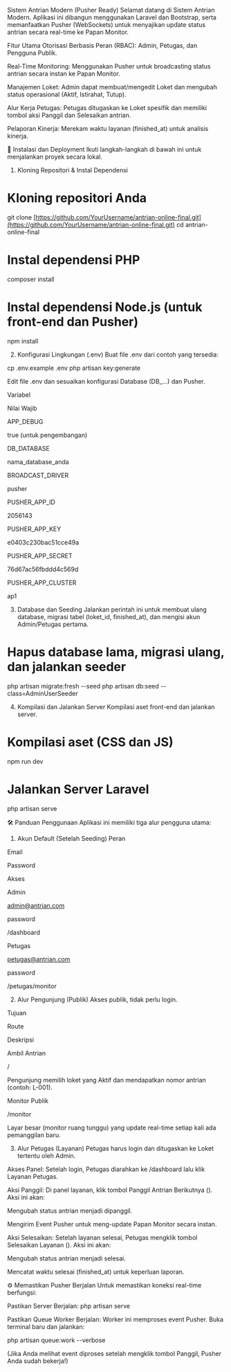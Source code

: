 Sistem Antrian Modern (Pusher Ready)
Selamat datang di Sistem Antrian Modern. Aplikasi ini dibangun menggunakan Laravel dan Bootstrap, serta memanfaatkan Pusher (WebSockets) untuk menyajikan update status antrian secara real-time ke Papan Monitor.

Fitur Utama
Otorisasi Berbasis Peran (RBAC): Admin, Petugas, dan Pengguna Publik.

Real-Time Monitoring: Menggunakan Pusher untuk broadcasting status antrian secara instan ke Papan Monitor.

Manajemen Loket: Admin dapat membuat/mengedit Loket dan mengubah status operasional (Aktif, Istirahat, Tutup).

Alur Kerja Petugas: Petugas ditugaskan ke Loket spesifik dan memiliki tombol aksi Panggil dan Selesaikan antrian.

Pelaporan Kinerja: Merekam waktu layanan (finished_at) untuk analisis kinerja.

🚀 Instalasi dan Deployment
Ikuti langkah-langkah di bawah ini untuk menjalankan proyek secara lokal.

1. Kloning Repositori & Instal Dependensi
# Kloning repositori Anda
git clone [https://github.com/YourUsername/antrian-online-final.git](https://github.com/YourUsername/antrian-online-final.git)
cd antrian-online-final

# Instal dependensi PHP
composer install

# Instal dependensi Node.js (untuk front-end dan Pusher)
npm install

2. Konfigurasi Lingkungan (.env)
Buat file .env dari contoh yang tersedia:

cp .env.example .env
php artisan key:generate

Edit file .env dan sesuaikan konfigurasi Database (DB_...) dan Pusher.

Variabel

Nilai Wajib

APP_DEBUG

true (untuk pengembangan)

DB_DATABASE

nama_database_anda

BROADCAST_DRIVER

pusher

PUSHER_APP_ID

2056143

PUSHER_APP_KEY

e0403c230bac51cce49a

PUSHER_APP_SECRET

76d67ac56fbddd4c569d

PUSHER_APP_CLUSTER

ap1

3. Database dan Seeding
Jalankan perintah ini untuk membuat ulang database, migrasi tabel (loket_id, finished_at), dan mengisi akun Admin/Petugas pertama.

# Hapus database lama, migrasi ulang, dan jalankan seeder
php artisan migrate:fresh --seed
php artisan db:seed --class=AdminUserSeeder

4. Kompilasi dan Jalankan Server
Kompilasi aset front-end dan jalankan server.

# Kompilasi aset (CSS dan JS)
npm run dev

# Jalankan Server Laravel
php artisan serve

🛠️ Panduan Penggunaan
Aplikasi ini memiliki tiga alur pengguna utama:

1. Akun Default (Setelah Seeding)
Peran

Email

Password

Akses

Admin

admin@antrian.com

password

/dashboard

Petugas

petugas@antrian.com

password

/petugas/monitor

2. Alur Pengunjung (Publik)
Akses publik, tidak perlu login.

Tujuan

Route

Deskripsi

Ambil Antrian

/

Pengunjung memilih loket yang Aktif dan mendapatkan nomor antrian (contoh: L-001).

Monitor Publik

/monitor

Layar besar (monitor ruang tunggu) yang update real-time setiap kali ada pemanggilan baru.

3. Alur Petugas (Layanan)
Petugas harus login dan ditugaskan ke Loket tertentu oleh Admin.

Akses Panel: Setelah login, Petugas diarahkan ke /dashboard lalu klik Layanan Petugas.

Aksi Panggil: Di panel layanan, klik tombol Panggil Antrian Berikutnya (<i class="fas fa-bullhorn"></i>). Aksi ini akan:

Mengubah status antrian menjadi dipanggil.

Mengirim Event Pusher untuk meng-update Papan Monitor secara instan.

Aksi Selesaikan: Setelah layanan selesai, Petugas mengklik tombol Selesaikan Layanan (<i class="fas fa-check"></i>). Aksi ini akan:

Mengubah status antrian menjadi selesai.

Mencatat waktu selesai (finished_at) untuk keperluan laporan.

⚙️ Memastikan Pusher Berjalan
Untuk memastikan koneksi real-time berfungsi:

Pastikan Server Berjalan: php artisan serve

Pastikan Queue Worker Berjalan: Worker ini memproses event Pusher. Buka terminal baru dan jalankan:

php artisan queue:work --verbose

(Jika Anda melihat event diproses setelah mengklik tombol Panggil, Pusher Anda sudah bekerja!)

